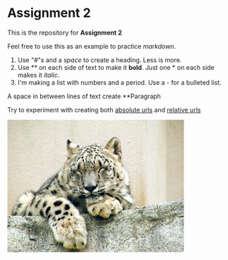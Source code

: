 # Assignment 2

This is the repository for **Assignment 2**

Feel free to use this as an example to practice *markdown*.
1. Use "#"s and a *space* to create a heading. Less is more.
2. Use ** on each side of text to make it **bold**. Just one * on each side makes it *italic*.
3. I'm making a list with numbers and a period. Use a - for a bulleted list.

A space in between lines of text create **Paragraph

Try to experiment with creating both [absolute urls](https://github.com/a-gibbons/web-dev-hw) and [relative urls](./(ReadMe.md))


![](assignment-2/image-1.png)
